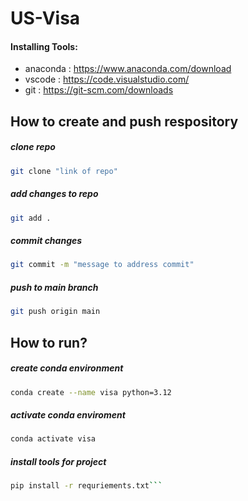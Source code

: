 # US-Visa


#### Installing Tools:
- anaconda : https://www.anaconda.com/download
- vscode : https://code.visualstudio.com/
- git : https://git-scm.com/downloads

## How to create and push respository

##### clone repo
```bash
git clone "link of repo"
```
##### add changes to repo
```bash
git add .
```
##### commit changes
```bash
git commit -m "message to address commit"
```
##### push to main branch
```bash
git push origin main
```


## How to run?

##### create conda environment
```bash
conda create --name visa python=3.12
```
##### activate conda enviroment
```bash
conda activate visa
```
##### install tools for project
```bash
pip install -r requriements.txt```
